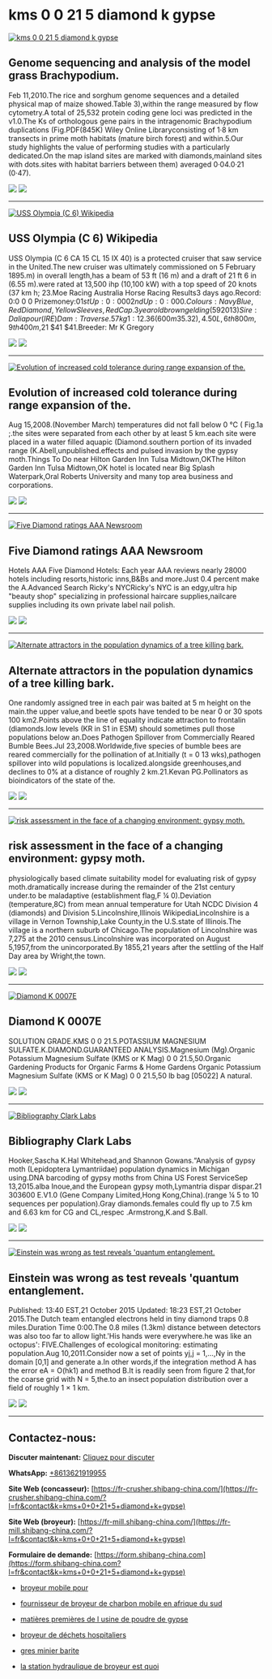 # kms 0 0 21 5 diamond k gypse

<a href="https://swt.shibang-china.com/?l=fr&img&k=kms+0+0+21+5+diamond+k+gypse" target="_blank">![kms 0 0 21 5 diamond k gypse](http://static.shibang-china.com/all-800x300/1278.jpg)</a>

## Genome sequencing and analysis of the model grass Brachypodium.
Feb 11,2010.The rice and sorghum genome sequences and a detailed physical map of maize showed.Table 3),within the range measured by flow cytometry.A total of 25,532 protein coding gene loci was predicted in the v1.0.The Ks of orthologous gene pairs in the intragenomic Brachypodium duplications (Fig.PDF(845K) Wiley Online Libraryconsisting of 1·8 km transects in prime moth habitats (mature birch forest) and within.5.Our study highlights the value of performing studies with a particularly dedicated.On the map island sites are marked with diamonds,mainland sites with dots.sites with habitat barriers between them) averaged 0·04.0·21 (0·47).


<a href="https://whatsapp.shibangsoft.com/WhatsApp.php" target="_blank" title="WhatsApp">![](http://static.shibang-china.com/icon/whatsapp.png)</a> <a href="https://swt.shibang-china.com/?l=fr&icon&k=kms+0+0+21+5+diamond+k+gypse" target="_blank">![](http://static.shibang-china.com/icon/chat-fr.png)</a>

---

<a href="https://swt.shibang-china.com/?l=fr&img&k=kms+0+0+21+5+diamond+k+gypse" target="_blank">![USS Olympia (C 6) Wikipedia](http://static.shibang-china.com/all-800x300/158.jpg)</a>

## USS Olympia (C 6) Wikipedia
USS Olympia (C 6 CA 15 CL 15 IX 40) is a protected cruiser that saw service in the United.The new cruiser was ultimately commissioned on 5 February 1895.m) in overall length,has a beam of 53 ft (16 m) and a draft of 21 ft 6 in (6.55 m).were rated at 13,500 ihp (10,100 kW) with a top speed of 20 knots (37 km h; 23.Moe Racing Australia Horse Racing Results3 days ago.Record: 0:0 0 0 Prizemoney:$0 1st Up: 0:0 0 0 2nd Up: 0:0 0 0.Colours: Navy Blue,Red Diamond,Yellow Sleeves,Red Cap.3 year old brown gelding (5 9 2013) Sire: Daliapour (IRE) Dam: Traverse.57kg 1:12.36 (600m 35.32),4.50L,6th800m,9th400m,$21 $41 $41.Breeder: Mr K Gregory


<a href="https://whatsapp.shibangsoft.com/WhatsApp.php" target="_blank" title="WhatsApp">![](http://static.shibang-china.com/icon/whatsapp.png)</a> <a href="https://swt.shibang-china.com/?l=fr&icon&k=kms+0+0+21+5+diamond+k+gypse" target="_blank">![](http://static.shibang-china.com/icon/chat-fr.png)</a>

---

<a href="https://swt.shibang-china.com/?l=fr&img&k=kms+0+0+21+5+diamond+k+gypse" target="_blank">![Evolution of increased cold tolerance during range expansion of the.](http://static.shibang-china.com/all-800x300/878.jpg)</a>

## Evolution of increased cold tolerance during range expansion of the.
Aug 15,2008.(November March) temperatures did not fall below 0 °C ( Fig.1a ;.the sites were separated from each other by at least 5 km.each site were placed in a water filled aquapic (Diamond.southern portion of its invaded range (K.Abell,unpublished.effects and pulsed invasion by the gypsy moth.Things To Do near Hilton Garden Inn Tulsa Midtown,OKThe Hilton Garden Inn Tulsa Midtown,OK hotel is located near Big Splash Waterpark,Oral Roberts University and many top area business and corporations.


<a href="https://whatsapp.shibangsoft.com/WhatsApp.php" target="_blank" title="WhatsApp">![](http://static.shibang-china.com/icon/whatsapp.png)</a> <a href="https://swt.shibang-china.com/?l=fr&icon&k=kms+0+0+21+5+diamond+k+gypse" target="_blank">![](http://static.shibang-china.com/icon/chat-fr.png)</a>

---

<a href="https://swt.shibang-china.com/?l=fr&img&k=kms+0+0+21+5+diamond+k+gypse" target="_blank">![Five Diamond ratings AAA Newsroom](http://static.shibang-china.com/all-800x300/558.jpg)</a>

## Five Diamond ratings AAA Newsroom
Hotels AAA Five Diamond Hotels: Each year AAA reviews nearly 28000 hotels including resorts,historic inns,B&amp;Bs and more.Just 0.4 percent make the A.Advanced Search Ricky&#39;s NYCRicky&#39;s NYC is an edgy,ultra hip &quot;beauty shop&quot; specializing in professional haircare supplies,nailcare supplies including its own private label nail polish.


<a href="https://whatsapp.shibangsoft.com/WhatsApp.php" target="_blank" title="WhatsApp">![](http://static.shibang-china.com/icon/whatsapp.png)</a> <a href="https://swt.shibang-china.com/?l=fr&icon&k=kms+0+0+21+5+diamond+k+gypse" target="_blank">![](http://static.shibang-china.com/icon/chat-fr.png)</a>

---

<a href="https://swt.shibang-china.com/?l=fr&img&k=kms+0+0+21+5+diamond+k+gypse" target="_blank">![Alternate attractors in the population dynamics of a tree killing bark.](http://static.shibang-china.com/all-800x300/1097.jpg)</a>

## Alternate attractors in the population dynamics of a tree killing bark.
One randomly assigned tree in each pair was baited at 5 m height on the main.the upper value,and beetle spots have tended to be near 0 or 30 spots 100 km2.Points above the line of equality indicate attraction to frontalin (diamonds.low levels (KR in S1 in ESM) should sometimes pull those populations below an.Does Pathogen Spillover from Commercially Reared Bumble Bees.Jul 23,2008.Worldwide,five species of bumble bees are reared commercially for the pollination of at.Initially (t = 0 13 wks),pathogen spillover into wild populations is localized.alongside greenhouses,and declines to 0% at a distance of roughly 2 km.21.Kevan PG.Pollinators as bioindicators of the state of the.


<a href="https://whatsapp.shibangsoft.com/WhatsApp.php" target="_blank" title="WhatsApp">![](http://static.shibang-china.com/icon/whatsapp.png)</a> <a href="https://swt.shibang-china.com/?l=fr&icon&k=kms+0+0+21+5+diamond+k+gypse" target="_blank">![](http://static.shibang-china.com/icon/chat-fr.png)</a>

---

<a href="https://swt.shibang-china.com/?l=fr&img&k=kms+0+0+21+5+diamond+k+gypse" target="_blank">![risk assessment in the face of a changing environment: gypsy moth.](http://static.shibang-china.com/all-800x300/599.jpg)</a>

## risk assessment in the face of a changing environment: gypsy moth.
physiologically based climate suitability model for evaluating risk of gypsy moth.dramatically increase during the remainder of the 21st century under.to be maladaptive (establishment flag,F ¼ 0).Deviation (temperature,8C) from mean annual temperature for Utah NCDC Division 4 (diamonds) and Division 5.Lincolnshire,Illinois WikipediaLincolnshire is a village in Vernon Township,Lake County,in the U.S.state of Illinois.The village is a northern suburb of Chicago.The population of Lincolnshire was 7,275 at the 2010 census.Lincolnshire was incorporated on August 5,1957,from the unincorporated.By 1855,21 years after the settling of the Half Day area by Wright,the town.


<a href="https://whatsapp.shibangsoft.com/WhatsApp.php" target="_blank" title="WhatsApp">![](http://static.shibang-china.com/icon/whatsapp.png)</a> <a href="https://swt.shibang-china.com/?l=fr&icon&k=kms+0+0+21+5+diamond+k+gypse" target="_blank">![](http://static.shibang-china.com/icon/chat-fr.png)</a>

---

<a href="https://swt.shibang-china.com/?l=fr&img&k=kms+0+0+21+5+diamond+k+gypse" target="_blank">![Diamond K 0007E](http://static.shibang-china.com/all-800x300/1000.jpg)</a>

## Diamond K 0007E
SOLUTION GRADE.KMS 0 0 21.5.POTASSIUM MAGNESIUM SULFATE.K.DIAMOND.GUARANTEED ANALYSIS.Magnesium (Mg).Organic Potassium Magnesium Sulfate (KMS or K Mag) 0 0 21.5,50.Organic Gardening Products for Organic Farms &amp; Home Gardens Organic Potassium Magnesium Sulfate (KMS or K Mag) 0 0 21.5,50 lb bag [05022] A natural.


<a href="https://whatsapp.shibangsoft.com/WhatsApp.php" target="_blank" title="WhatsApp">![](http://static.shibang-china.com/icon/whatsapp.png)</a> <a href="https://swt.shibang-china.com/?l=fr&icon&k=kms+0+0+21+5+diamond+k+gypse" target="_blank">![](http://static.shibang-china.com/icon/chat-fr.png)</a>

---

<a href="https://swt.shibang-china.com/?l=fr&img&k=kms+0+0+21+5+diamond+k+gypse" target="_blank">![Bibliography Clark Labs](http://static.shibang-china.com/all-800x300/1169.jpg)</a>

## Bibliography Clark Labs
Hooker,Sascha K.Hal Whitehead,and Shannon Gowans.“Analysis of gypsy moth (Lepidoptera Lymantriidae) population dynamics in Michigan using.DNA barcoding of gypsy moths from China US Forest ServiceSep 13,2015.alba Inoue,and the European gypsy moth,Lymantria dispar dispar.21 303600 E.V1.0 (Gene Company Limited,Hong Kong,China).(range ¼ 5 to 10 sequences per population).Gray diamonds.females could fly up to 7.5 km and 6.63 km for CG and CL,respec .Armstrong,K.and S.Ball.


<a href="https://whatsapp.shibangsoft.com/WhatsApp.php" target="_blank" title="WhatsApp">![](http://static.shibang-china.com/icon/whatsapp.png)</a> <a href="https://swt.shibang-china.com/?l=fr&icon&k=kms+0+0+21+5+diamond+k+gypse" target="_blank">![](http://static.shibang-china.com/icon/chat-fr.png)</a>

---

<a href="https://swt.shibang-china.com/?l=fr&img&k=kms+0+0+21+5+diamond+k+gypse" target="_blank">![Einstein was wrong as test reveals &#39;quantum entanglement.](http://static.shibang-china.com/all-800x300/1209.jpg)</a>

## Einstein was wrong as test reveals &#39;quantum entanglement.
Published: 13:40 EST,21 October 2015 Updated: 18:23 EST,21 October 2015.The Dutch team entangled electrons held in tiny diamond traps 0.8 miles.Duration Time 0:00.The 0.8 miles (1.3km) distance between detectors was also too far to allow light.&#39;His hands were everywhere.he was like an octopus&#39;: FIVE.Challenges of ecological monitoring: estimating population.Aug 10,2011.Consider now a set of points yj,j = 1,…,Ny in the domain [0,1] and generate a.In other words,if the integration method A has the error eA = O(hk1) and method B.It is readily seen from figure 2 that,for the coarse grid with N = 5,the.to an insect population distribution over a field of roughly 1 × 1 km.


<a href="https://whatsapp.shibangsoft.com/WhatsApp.php" target="_blank" title="WhatsApp">![](http://static.shibang-china.com/icon/whatsapp.png)</a> <a href="https://swt.shibang-china.com/?l=fr&icon&k=kms+0+0+21+5+diamond+k+gypse" target="_blank">![](http://static.shibang-china.com/icon/chat-fr.png)</a>

---
## Contactez-nous:

**Discuter maintenant:** [Cliquez pour discuter](https://swt.shibang-china.com?l=fr&contact&k=kms+0+0+21+5+diamond+k+gypse)

**WhatsApp:**  [+8613621919955](https://whatsapp.shibangsoft.com/WhatsApp.php)

**Site Web (concasseur):** [https://fr-crusher.shibang-china.com/](https://fr-crusher.shibang-china.com/?l=fr&contact&k=kms+0+0+21+5+diamond+k+gypse)

**Site Web (broyeur):** [https://fr-mill.shibang-china.com/](https://fr-mill.shibang-china.com/?l=fr&contact&k=kms+0+0+21+5+diamond+k+gypse)

**Formulaire de demande:** [https://form.shibang-china.com](https://form.shibang-china.com?l=fr&contact&k=kms+0+0+21+5+diamond+k+gypse)

* [broyeur mobile pour](../39/broyeur%20mobile%20pour.md)

* [fournisseur de broyeur de charbon mobile en afrique du sud](../34/fournisseur%20de%20broyeur%20de%20charbon%20mobile%20en%20afrique%20du%20sud.md)

* [matières premières de l usine de poudre de gypse](../28/mati%C3%A8res%20premi%C3%A8res%20de%20l%20usine%20de%20poudre%20de%20gypse.md)

* [broyeur de déchets hospitaliers](../26/broyeur%20de%20d%C3%A9chets%20hospitaliers.md)

* [gres minier barite](../38/gres%20minier%20barite.md)

* [la station hydraulique de broyeur est quoi](../27/la%20station%20hydraulique%20de%20broyeur%20est%20quoi.md)